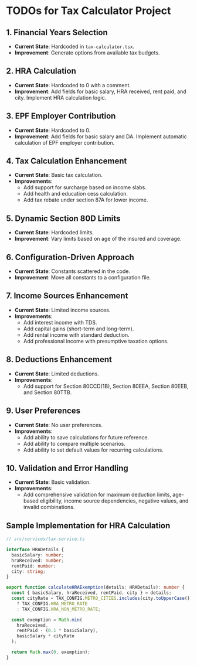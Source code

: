# TODOs for Tax Calculator Project

## 1. Financial Years Selection
- **Current State**: Hardcoded in `tax-calculator.tsx`.
- **Improvement**: Generate options from available tax budgets.

## 2. HRA Calculation
- **Current State**: Hardcoded to 0 with a comment.
- **Improvement**: Add fields for basic salary, HRA received, rent paid, and city. Implement HRA calculation logic.

## 3. EPF Employer Contribution
- **Current State**: Hardcoded to 0.
- **Improvement**: Add fields for basic salary and DA. Implement automatic calculation of EPF employer contribution.

## 4. Tax Calculation Enhancement
- **Current State**: Basic tax calculation.
- **Improvements**:
  - Add support for surcharge based on income slabs.
  - Add health and education cess calculation.
  - Add tax rebate under section 87A for lower income.

## 5. Dynamic Section 80D Limits
- **Current State**: Hardcoded limits.
- **Improvement**: Vary limits based on age of the insured and coverage.

## 6. Configuration-Driven Approach
- **Current State**: Constants scattered in the code.
- **Improvement**: Move all constants to a configuration file.

## 7. Income Sources Enhancement
- **Current State**: Limited income sources.
- **Improvements**:
  - Add interest income with TDS.
  - Add capital gains (short-term and long-term).
  - Add rental income with standard deduction.
  - Add professional income with presumptive taxation options.

## 8. Deductions Enhancement
- **Current State**: Limited deductions.
- **Improvements**:
  - Add support for Section 80CCD(1B), Section 80EEA, Section 80EEB, and Section 80TTB.

## 9. User Preferences
- **Current State**: No user preferences.
- **Improvements**:
  - Add ability to save calculations for future reference.
  - Add ability to compare multiple scenarios.
  - Add ability to set default values for recurring calculations.

## 10. Validation and Error Handling
- **Current State**: Basic validation.
- **Improvements**:
  - Add comprehensive validation for maximum deduction limits, age-based eligibility, income source dependencies, negative values, and invalid combinations.

## Sample Implementation for HRA Calculation
```typescript
// src/services/tax-service.ts

interface HRADetails {
  basicSalary: number;
  hraReceived: number;
  rentPaid: number;
  city: string;
}

export function calculateHRAExemption(details: HRADetails): number {
  const { basicSalary, hraReceived, rentPaid, city } = details;
  const cityRate = TAX_CONFIG.METRO_CITIES.includes(city.toUpperCase()) 
    ? TAX_CONFIG.HRA_METRO_RATE 
    : TAX_CONFIG.HRA_NON_METRO_RATE;

  const exemption = Math.min(
    hraReceived,
    rentPaid - (0.1 * basicSalary),
    basicSalary * cityRate
  );

  return Math.max(0, exemption);
}
```
```